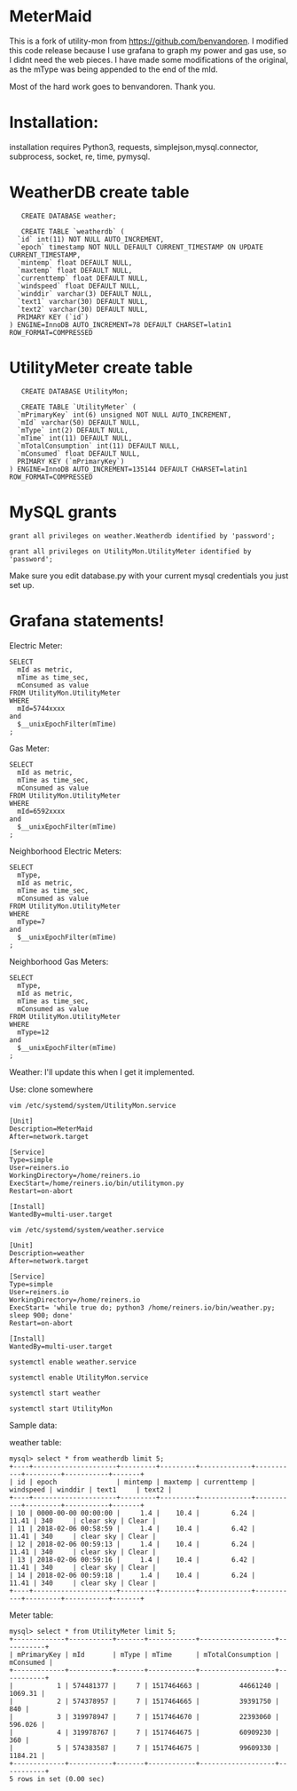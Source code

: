 # MeterMaid

This is a fork of utility-mon from https://github.com/benvandoren. I modified this code release because I use grafana to graph my power and gas use, so I didnt need the web pieces. I have made some modifications of the original, as the mType was being appended to the end of the mId.


Most of the hard work goes to benvandoren. Thank you.

# Installation:
installation requires Python3, requests, simplejson,mysql.connector, subprocess, socket, re, time, pymysql.


# WeatherDB create table

```
   CREATE DATABASE weather;

   CREATE TABLE `weatherdb` (
  `id` int(11) NOT NULL AUTO_INCREMENT,
  `epoch` timestamp NOT NULL DEFAULT CURRENT_TIMESTAMP ON UPDATE CURRENT_TIMESTAMP,
  `mintemp` float DEFAULT NULL,
  `maxtemp` float DEFAULT NULL,
  `currenttemp` float DEFAULT NULL,
  `windspeed` float DEFAULT NULL,
  `winddir` varchar(3) DEFAULT NULL,
  `text1` varchar(30) DEFAULT NULL,
  `text2` varchar(30) DEFAULT NULL,
  PRIMARY KEY (`id`)
) ENGINE=InnoDB AUTO_INCREMENT=78 DEFAULT CHARSET=latin1 ROW_FORMAT=COMPRESSED
```

# UtilityMeter create table

```
   CREATE DATABASE UtilityMon;
   
   CREATE TABLE `UtilityMeter` (
  `mPrimaryKey` int(6) unsigned NOT NULL AUTO_INCREMENT,
  `mId` varchar(50) DEFAULT NULL,
  `mType` int(2) DEFAULT NULL,
  `mTime` int(11) DEFAULT NULL,
  `mTotalConsumption` int(11) DEFAULT NULL,
  `mConsumed` float DEFAULT NULL,
  PRIMARY KEY (`mPrimaryKey`)
) ENGINE=InnoDB AUTO_INCREMENT=135144 DEFAULT CHARSET=latin1 ROW_FORMAT=COMPRESSED
```

# MySQL grants

`grant all privileges on weather.Weatherdb identified by 'password';`

`grant all privileges on UtilityMon.UtilityMeter identified by 'password';`

Make sure you edit database.py with your current mysql credentials you just set up.




# Grafana statements!

Electric Meter:

```
SELECT
  mId as metric,
  mTime as time_sec,
  mConsumed as value
FROM UtilityMon.UtilityMeter
WHERE
  mId=5744xxxx
and
  $__unixEpochFilter(mTime)
;
```

Gas Meter:

```
SELECT
  mId as metric,
  mTime as time_sec,
  mConsumed as value
FROM UtilityMon.UtilityMeter
WHERE
  mId=6592xxxx
and
  $__unixEpochFilter(mTime)
;
```

Neighborhood Electric Meters:

```
SELECT
  mType,
  mId as metric,
  mTime as time_sec,
  mConsumed as value
FROM UtilityMon.UtilityMeter
WHERE
  mType=7
and
  $__unixEpochFilter(mTime)
;
```

Neighborhood Gas Meters:

```
SELECT
  mType,
  mId as metric,
  mTime as time_sec,
  mConsumed as value
FROM UtilityMon.UtilityMeter
WHERE
  mType=12
and
  $__unixEpochFilter(mTime)
;
```

Weather:
I'll update this when I get it implemented.

Use:
clone somewhere

`vim /etc/systemd/system/UtilityMon.service`

```
[Unit]
Description=MeterMaid
After=network.target

[Service]
Type=simple
User=reiners.io
WorkingDirectory=/home/reiners.io
ExecStart=/home/reiners.io/bin/utilitymon.py
Restart=on-abort

[Install]
WantedBy=multi-user.target
```

`vim /etc/systemd/system/weather.service`


```
[Unit]
Description=weather
After=network.target

[Service]
Type=simple
User=reiners.io
WorkingDirectory=/home/reiners.io
ExecStart= 'while true do; python3 /home/reiners.io/bin/weather.py; sleep 900; done'
Restart=on-abort

[Install]
WantedBy=multi-user.target
```

`systemctl enable weather.service`

`systemctl enable UtilityMon.service`

`systemctl start weather`

`systemctl start UtilityMon`

Sample data:

weather table:

```
mysql> select * from weatherdb limit 5;
+----+---------------------+---------+---------+-------------+-----------+---------+-----------+-------+
| id | epoch               | mintemp | maxtemp | currenttemp | windspeed | winddir | text1     | text2 |
+----+---------------------+---------+---------+-------------+-----------+---------+-----------+-------+
| 10 | 0000-00-00 00:00:00 |     1.4 |    10.4 |        6.24 |     11.41 | 340     | clear sky | Clear |
| 11 | 2018-02-06 00:58:59 |     1.4 |    10.4 |        6.42 |     11.41 | 340     | clear sky | Clear |
| 12 | 2018-02-06 00:59:13 |     1.4 |    10.4 |        6.24 |     11.41 | 340     | clear sky | Clear |
| 13 | 2018-02-06 00:59:16 |     1.4 |    10.4 |        6.42 |     11.41 | 340     | clear sky | Clear |
| 14 | 2018-02-06 00:59:18 |     1.4 |    10.4 |        6.24 |     11.41 | 340     | clear sky | Clear |
+----+---------------------+---------+---------+-------------+-----------+---------+-----------+-------+
```

Meter table:

```
mysql> select * from UtilityMeter limit 5;
+-------------+-----------+-------+------------+-------------------+-----------+
| mPrimaryKey | mId       | mType | mTime      | mTotalConsumption | mConsumed |
+-------------+-----------+-------+------------+-------------------+-----------+
|           1 | 574481377 |     7 | 1517464663 |          44661240 |   1069.31 |
|           2 | 574378957 |     7 | 1517464665 |          39391750 |       840 |
|           3 | 319978947 |     7 | 1517464670 |          22393060 |   596.026 |
|           4 | 319978767 |     7 | 1517464675 |          60909230 |       360 |
|           5 | 574383587 |     7 | 1517464675 |          99609330 |   1184.21 |
+-------------+-----------+-------+------------+-------------------+-----------+
5 rows in set (0.00 sec)
```

